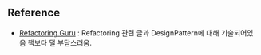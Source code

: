 ## Reference
- [Refactoring Guru](https://refactoring.guru/refactoring) : Refactoring 관련 글과 DesignPattern에 대해 기술되어있음 책보다 덜 부담스러움.